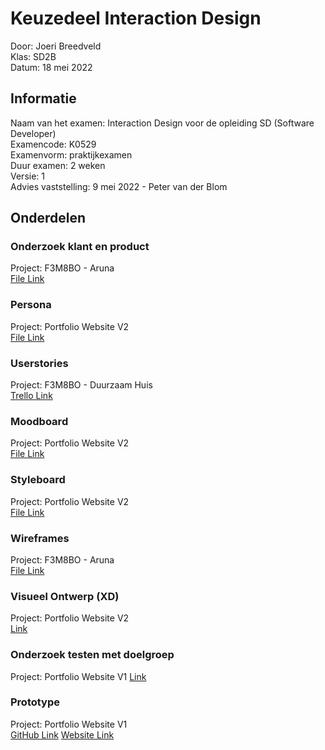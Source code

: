 # Keuzedeel Interaction Design

Door: Joeri Breedveld  
Klas: SD2B  
Datum: 18 mei 2022

## Informatie

Naam van het examen: Interaction Design voor de opleiding SD (Software Developer)  
Examencode: K0529  
Examenvorm: praktijkexamen  
Duur examen: 2 weken  
Versie: 1  
Advies vaststelling: 9 mei 2022 - Peter van der Blom

## Onderdelen

### Onderzoek klant en product

Project: F3M8BO - Aruna  
[File Link](https://github.com/duck1s/f3m8-keuzedeel-interaction-design/tree/master/onderzoek-klant-product)

### Persona

Project: Portfolio Website V2  
[File Link](https://github.com/duck1s/f3m8-keuzedeel-interaction-design/tree/master/persona)

### Userstories

Project: F3M8BO - Duurzaam Huis  
[Trello Link](https://trello.com/b/jQ1zcgRd/f2m3-duurzaam-huis)

### Moodboard

Project: Portfolio Website V2  
[File Link](https://github.com/duck1s/f3m8-keuzedeel-interaction-design/tree/master/moodboard)

### Styleboard

Project: Portfolio Website V2  
[File Link](https://github.com/duck1s/f3m8-keuzedeel-interaction-design/tree/master/styleboard)

### Wireframes

Project: F3M8BO - Aruna  
[File Link](https://github.com/duck1s/f3m8-keuzedeel-interaction-design/tree/master/wireframes)

### Visueel Ontwerp (XD)

Project: Portfolio Website V2  
[Link](https://github.com/duck1s/f3m8-keuzedeel-interaction-design/tree/master/visueel-ontwerp)

### Onderzoek testen met doelgroep

Project: Portfolio Website V1
[Link](https://github.com/duck1s/f3m8-keuzedeel-interaction-design/tree/master/onderzoek-test)

### Prototype

Project: Portfolio Website V1  
[GitHub Link](https://github.com/duck1s/portfolio-website)
[Website Link](https://joeribreedveld.com/)
